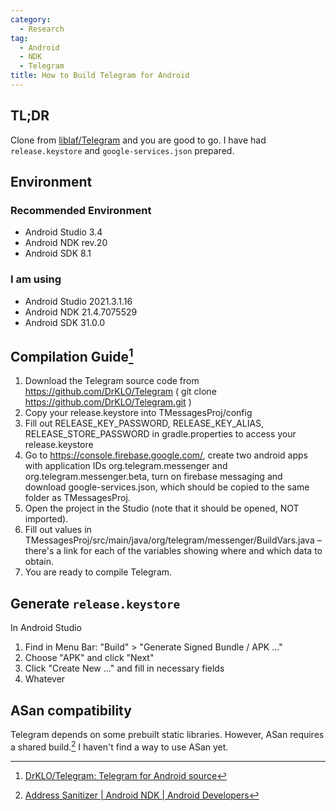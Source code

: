 ```yaml
---
category:
  - Research
tag:
  - Android
  - NDK
  - Telegram
title: How to Build Telegram for Android
---
```


## TL;DR

Clone from [liblaf/Telegram](https://github.com/liblaf/Telegram) and you are good to go. I have had `release.keystore` and `google-services.json` prepared.

## Environment

### Recommended Environment

- Android Studio 3.4
- Android NDK rev.20
- Android SDK 8.1

### I am using

- Android Studio 2021.3.1.16
- Android NDK 21.4.7075529
- Android SDK 31.0.0

## Compilation Guide[^1]

1. Download the Telegram source code from https://github.com/DrKLO/Telegram ( git clone https://github.com/DrKLO/Telegram.git )
2. Copy your release.keystore into TMessagesProj/config
3. Fill out RELEASE_KEY_PASSWORD, RELEASE_KEY_ALIAS, RELEASE_STORE_PASSWORD in gradle.properties to access your release.keystore
4. Go to https://console.firebase.google.com/, create two android apps with application IDs org.telegram.messenger and org.telegram.messenger.beta, turn on firebase messaging and download google-services.json, which should be copied to the same folder as TMessagesProj.
5. Open the project in the Studio (note that it should be opened, NOT imported).
6. Fill out values in TMessagesProj/src/main/java/org/telegram/messenger/BuildVars.java – there's a link for each of the variables showing where and which data to obtain.
7. You are ready to compile Telegram.

## Generate `release.keystore`

In Android Studio

1. Find in Menu Bar: "Build" > "Generate Signed Bundle / APK ..."
2. Choose "APK" and click "Next"
3. Click "Create New ..." and fill in necessary fields
4. Whatever

## ASan compatibility

Telegram depends on some prebuilt static libraries. However, ASan requires a shared build.[^2] I haven't find a way to use ASan yet.

[^1]: [DrKLO/Telegram: Telegram for Android source](https://github.com/DrKLO/Telegram#compilation-guide)

[^2]: [Address Sanitizer | Android NDK | Android Developers](https://developer.android.com/ndk/guides/asan)
